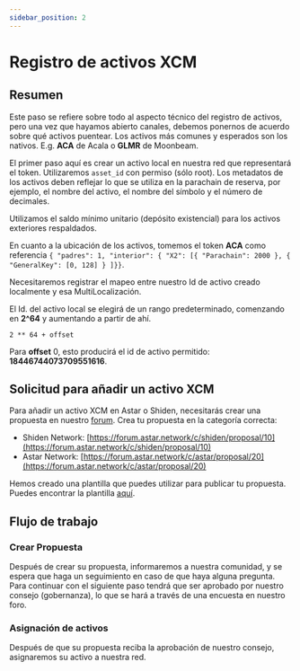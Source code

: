 ```yaml
---
sidebar_position: 2
---
```


# Registro de activos XCM

## Resumen

Este paso se refiere sobre todo al aspecto técnico del registro de activos, pero una vez que hayamos abierto canales, debemos ponernos de acuerdo sobre qué activos puentear. Los activos más comunes y esperados son los nativos. E.g. **ACA** de Acala o **GLMR** de Moonbeam.

El primer paso aquí es crear un activo local en nuestra red que representará el token. Utilizaremos `asset_id` con permiso (sólo root). Los metadatos de los activos deben reflejar lo que se utiliza en la parachain de reserva, por ejemplo, el nombre del activo, el nombre del símbolo y el número de decimales.

Utilizamos el saldo mínimo unitario (depósito existencial) para los activos exteriores respaldados.

En cuanto a la ubicación de los activos, tomemos el token **ACA** como referencia `{ "padres": 1, "interior": { "X2": [{ "Parachain": 2000 }, { "GeneralKey": [0, 128] } ]}}`.

Necesitaremos registrar el mapeo entre nuestro Id de activo creado localmente y esa MultiLocalización.

El Id. del activo local se elegirá de un rango predeterminado, comenzando en **2^64** y aumentando a partir de ahí.

`2 ** 64 + offset`

Para **offset** 0, esto producirá el id de activo permitido: **18446744073709551616**.

## Solicitud para añadir un activo XCM

Para añadir un activo XCM en Astar o Shiden, necesitarás crear una propuesta en nuestro [forum](https://forum.astar.network/). Crea tu propuesta en la categoría correcta:

- Shiden Network: [https://forum.astar.network/c/shiden/proposal/10](https://forum.astar.network/c/shiden/proposal/10)
- Astar Network: [https://forum.astar.network/c/astar/proposal/20](https://forum.astar.network/c/astar/proposal/20)

Hemos creado una plantilla que puedes utilizar para publicar tu propuesta. Puedes encontrar la plantilla [aquí](https://astarnetwork.notion.site/XCM-Asset-Registration-Template-ece966dca72d43a38645b54f2fb9f674).

## Flujo de trabajo

### Crear Propuesta

Después de crear su propuesta, informaremos a nuestra comunidad, y se espera que haga un seguimiento en caso de que haya alguna pregunta. Para continuar con el siguiente paso tendrá que ser aprobado por nuestro consejo (gobernanza), lo que se hará a través de una encuesta en nuestro foro.

### Asignación de activos

Después de que su propuesta reciba la aprobación de nuestro consejo, asignaremos su activo a nuestra red.
